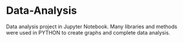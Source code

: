 # Data-Analysis
Data analysis project in Jupyter Notebook. Many libraries and methods were used in PYTHON to create graphs and complete data analysis.
